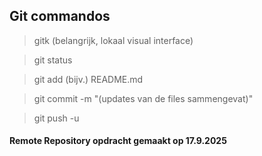 ## Git commandos

>gitk (belangrijk, lokaal visual interface)

>git status

>git add (bijv.) README.md

>git commit -m "(updates van de files sammengevat)"

>git push -u 



#### Remote Repository opdracht gemaakt op 17.9.2025